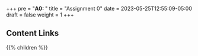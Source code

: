+++
pre = "<b>A0: </b>"
title = "Assignment 0"
date = 2023-05-25T12:55:09-05:00
draft = false
weight = 1
+++

## Content Links

{{% children %}}
